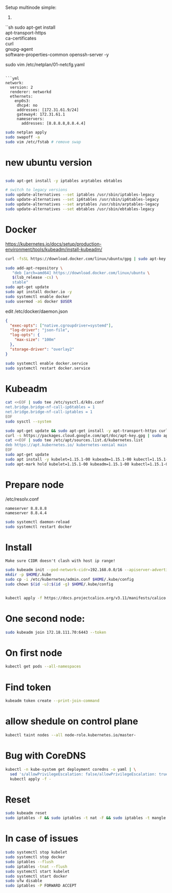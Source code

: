 Setup multinode simple:

1. 
``sh
sudo apt-get install \
    apt-transport-https \
    ca-certificates \
    curl \
    gnupg-agent \
    software-properties-common  openssh-server -y

sudo vim /etc/netplan/01-netcfg.yaml

```

```yml
network:
  version: 2
  renderer: networkd
  ethernets:
    enp0s3:
     dhcp4: no
     addresses: [172.31.61.9/24]
     gateway4: 172.31.61.1
     nameservers:
       addresses: [8.8.8.8,8.8.4.4]
```

```sh
sudo netplan apply
sudo swapoff -a
sudo vim /etc/fstab # remove swap
```

# new ubuntu version
```sh

sudo apt-get install -y iptables arptables ebtables

# switch to legacy versions
sudo update-alternatives --set iptables /usr/sbin/iptables-legacy
sudo update-alternatives --set ip6tables /usr/sbin/ip6tables-legacy
sudo update-alternatives --set arptables /usr/sbin/arptables-legacy
sudo update-alternatives --set ebtables /usr/sbin/ebtables-legacy
```
# Docker 
https://kubernetes.io/docs/setup/production-environment/tools/kubeadm/install-kubeadm/
```sh
curl -fsSL https://download.docker.com/linux/ubuntu/gpg | sudo apt-key add -

sudo add-apt-repository \
   "deb [arch=amd64] https://download.docker.com/linux/ubuntu \
   $(lsb_release -cs) \
   stable"
sudo apt-get update
sudo apt install docker.io -y
sudo systemctl enable docker
sudo usermod -aG docker $USER
```

edit /etc/docker/daemon.json
```json
{
  "exec-opts": ["native.cgroupdriver=systemd"],
  "log-driver": "json-file",
  "log-opts": {
    "max-size": "100m"
  },
  "storage-driver": "overlay2"
}
```

```sh
sudo systemctl enable docker.service
sudo systemctl restart docker.service
````

# Kubeadm

```sh
cat <<EOF | sudo tee /etc/sysctl.d/k8s.conf
net.bridge.bridge-nf-call-ip6tables = 1
net.bridge.bridge-nf-call-iptables = 1
EOF
sudo sysctl --system
```

```sh
sudo apt-get update && sudo apt-get install -y apt-transport-https curl
curl -s https://packages.cloud.google.com/apt/doc/apt-key.gpg | sudo apt-key add -
cat <<EOF | sudo tee /etc/apt/sources.list.d/kubernetes.list
deb https://apt.kubernetes.io/ kubernetes-xenial main
EOF
sudo apt-get update
sudo apt install -y kubelet=1.15.1-00 kubeadm=1.15.1-00 kubectl=1.15.1-00 kubernetes-cni=0.7.5-00 --allow-downgrades
sudo apt-mark hold kubelet=1.15.1-00 kubeadm=1.15.1-00 kubectl=1.15.1-00 kubernetes-cni=0.7.5-00
```



# Prepare node
 /etc/resolv.conf
```
nameserver 8.8.8.8
nameserver 8.8.4.4
```

```sh
sudo systemctl daemon-reload
sudo systemctl restart docker
```

# Install

`Make sure CIDR doesn't clash with host ip range!`

```sh
sudo kubeadm init --pod-network-cidr=192.168.0.0/16 --apiserver-advertise-address=<IP>
mkdir -p $HOME/.kube
sudo cp -i /etc/kubernetes/admin.conf $HOME/.kube/config
sudo chown $(id -u):$(id -g) $HOME/.kube/config


kubectl apply -f https://docs.projectcalico.org/v3.11/manifests/calico.yaml
```

# One second node:
```sh
sudo kubeadm join 172.18.111.70:6443 --token
```

# On first node

```sh
kubectl get pods --all-namespaces
```
# Find token

```sh
kubeadm token create --print-join-command
```

# allow shedule on control plane

```sh
kubectl taint nodes --all node-role.kubernetes.io/master-
```
# Bug with CoreDNS

```sh
kubectl -n kube-system get deployment coredns -o yaml | \
  sed 's/allowPrivilegeEscalation: false/allowPrivilegeEscalation: true/g' | \
  kubectl apply -f -
```


# Reset

```sh
sudo kubeadm reset
sudo iptables -F && sudo iptables -t nat -F && sudo iptables -t mangle -F && sudo iptables -X
```

# In case of issues 

```sh
sudo systemctl stop kubelet
sudo systemctl stop docker
sudo iptables --flush
sudo iptables -tnat --flush
sudo systemctl start kubelet
sudo systemctl start docker
sudo ufw disable
sudo iptables -P FORWARD ACCEPT
```